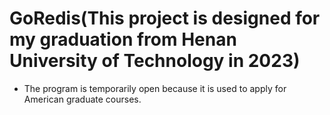 # GoRedis(This project is designed for my graduation from Henan University of Technology in 2023)
* The program is temporarily open because it is used to apply for American graduate courses.
